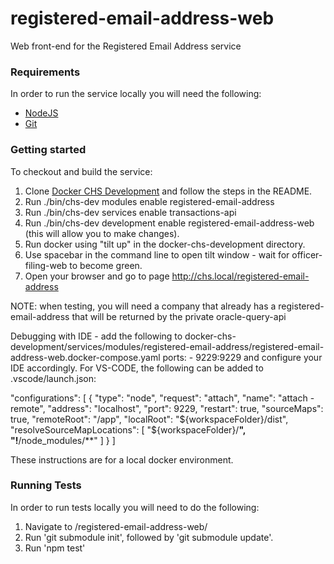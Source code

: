 # registered-email-address-web
Web front-end for the Registered Email Address service

### Requirements

In order to run the service locally you will need the following:

- [NodeJS](https://nodejs.org/en/)
- [Git](https://git-scm.com/downloads)

### Getting started

To checkout and build the service:
1. Clone [Docker CHS Development](https://github.com/companieshouse/docker-chs-development) and follow the steps in the README. 
2. Run ./bin/chs-dev modules enable registered-email-address
3. Run ./bin/chs-dev services enable transactions-api
4. Run ./bin/chs-dev development enable registered-email-address-web (this will allow you to make changes).
5. Run docker using "tilt up" in the docker-chs-development directory.
6. Use spacebar in the command line to open tilt window - wait for officer-filing-web to become green.
7. Open your browser and go to page http://chs.local/registered-email-address

NOTE: when testing, you will need a company that already has a registered-email-address that will be returned by the private oracle-query-api

Debugging with IDE - add the following to docker-chs-development/services/modules/registered-email-address/registered-email-address-web.docker-compose.yaml
    ports:
    - 9229:9229
and configure your IDE accordingly. For VS-CODE, the following can be added to .vscode/launch.json:
 
  "configurations": [
    {
      "type": "node",
      "request": "attach",
      "name": "attach - remote",
      "address": "localhost",
      "port": 9229,
      "restart": true,
      "sourceMaps": true,
      "remoteRoot": "/app",
      "localRoot": "${workspaceFolder}/dist",
      "resolveSourceMapLocations": [
        "${workspaceFolder}/**",
        "!**/node_modules/**"
      ]
    }
  ]

These instructions are for a local docker environment.

### Running Tests
In order to run tests locally you will need to do the following:
1. Navigate to /registered-email-address-web/
2. Run 'git submodule init', followed by 'git submodule update'.
3. Run 'npm test'

